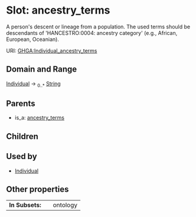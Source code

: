 
# Slot: ancestry_terms


A person's descent or lineage from a population. The used terms should be descendants of 'HANCESTRO:0004: ancestry category' (e.g., African, European, Oceanian).

URI: [GHGA:Individual_ancestry_terms](https://w3id.org/GHGA/Individual_ancestry_terms)


## Domain and Range

[Individual](Individual.md) &#8594;  <sub>0..\*</sub> [String](types/String.md)

## Parents

 *  is_a: [ancestry_terms](ancestry_terms.md)

## Children


## Used by

 * [Individual](Individual.md)

## Other properties

|  |  |  |
| --- | --- | --- |
| **In Subsets:** | | ontology |

